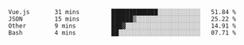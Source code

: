 <!--START_SECTION:waka-->
```text
Vue.js       31 mins         █████████████░░░░░░░░░░░░   51.84 % 
JSON         15 mins         ██████▒░░░░░░░░░░░░░░░░░░   25.22 % 
Other        9 mins          ███▓░░░░░░░░░░░░░░░░░░░░░   14.91 % 
Bash         4 mins          ██░░░░░░░░░░░░░░░░░░░░░░░   07.71 % 
```
<!--END_SECTION:waka-->
